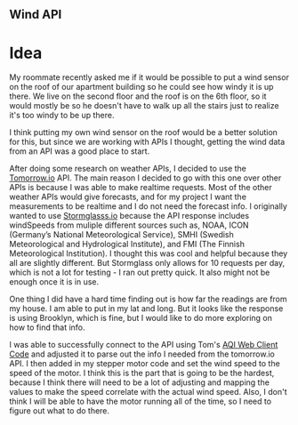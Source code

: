 ## Wind API

# Idea

My roommate recently asked me if it would be possible to put a wind sensor on the roof of our apartment building so he could see how windy it is up there. We live on the second floor and the roof is on the 6th floor, so it would mostly be so he doesn't have to walk up all the stairs just to realize it's too windy to be up there. 

I think putting my own wind sensor on the roof would be a better solution for this, but since we are working with APIs I thought, getting the wind data from an API was a good place to start. 

After doing some research on weather APIs, I decided to use the [Tomorrow.io](https://docs.tomorrow.io/reference/welcome) API. The main reason I decided to go with this one over other APIs is because I was able to make realtime requests. Most of the other weather APIs would give forecasts, and for my project I want the measurements to be realtime and I do not need the forecast info. I originally wanted to use [Stormglasss.io](https://stormglass.io/) because the API response includes windSpeeds from muliple different sources such as, NOAA, ICON (Germany’s National Meteorological Service), SMHI (Swedish Meteorological and Hydrological Institute), and FMI (The Finnish Meteorological Institution). I thought this was cool and helpful because they all are slightly different. But Stormglass only allows for 10 requests per day, which is not a lot for testing - I ran out pretty quick. It also might not be enough once it is in use. 

One thing I did have a hard time finding out is how far the readings are from my house. I am able to put in my lat and long. But it looks like the response is using Brooklyn, which is fine, but I would like to do more exploring on how to find that info.

I was able to successfully connect to the API using Tom's [AQI Web Client Code](https://github.com/tigoe/MakingThingsTalk2/tree/main/3rd_edition/chapter4/AQIWebClient002) and adjusted it to parse out the info I needed from the tomorrow.io API. I then added in my stepper motor code and set the wind speed to the speed of the motor. I think this is the part that is going to be the hardest, because I think there will need to be a lot of adjusting and mapping the values to make the speed correlate with the actual wind speed. Also, I don't think I will be able to have the motor running all of the time, so I need to figure out what to do there. 
